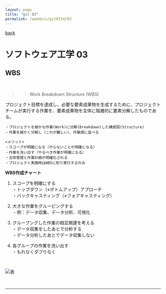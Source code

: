 ```yaml
---
layout: page
title: "git 03"
permalink: /webdocs/git0724/03
---
```


[back](/webdocs/git0724)

# ソフトウェア工学 03

## WBS

<br>

>> Work Breakdown Structure (WBS)

プロジェクト目標を達成し、必要な要素成果物を生成するために、プロジェクトチームが実行する作業を、要素成果物を主体に階層的に要素分解したものである。

```
・プロジェクトを細かな作業(Work)に分解(Breakdown)した構成図(Structure)
・作業を細かく分解し（これが難しい）、作業順に並べる

<メリット>
・スコープが明確になる（やらないことが明確になる）
・作業を洗い出す（やるべき作業が明確になる）
・全体管理と作業計画が明確化される
・プロジェクト実施時はWBSに則り実行するのみ
```

**WBS作成チャート**

1. スコープを明確にする  
・トップダウン（≠ボトムアップ）アプローチ  
・バックキャスティング（≠フォアキャスティング）

2. 大きな作業をグルーピングする  
・例：データ収集、データ分析、可視化

3. グループングした作業の相互関連を考える  
・データ収集をしたあとで分析する  
・データ分析したあとでデータ収集しない  

4. 各グループの作業を洗い出す  
・もれなくダブりなく  

<br>

![表](./WBS表.png)

<br>

****